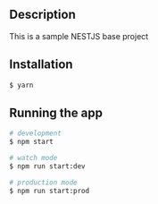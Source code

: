 ## Description

This is a sample NESTJS base project

## Installation

```bash
$ yarn
```

## Running the app

```bash
# development
$ npm start

# watch mode
$ npm run start:dev

# production mode
$ npm run start:prod
```


